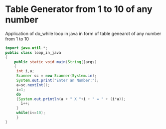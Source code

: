 # Table Generator from 1 to 10 of any number
Application of do_while loop in java in form of table genearot of any number from 1 to 10
```java
import java.util.*;
public class loop_in_java 
{
    public static void main(String[]args)
    {
     int i,a;
     Scanner sc = new Scanner(System.in);
     System.out.print("Enter an Number:");
     a=sc.nextInt();
     i=1;
     do
     {System.out.println(a + " X "+i + " = " + (i*a));
       i++;
     }
     while(i<=10);
     }
}

    
